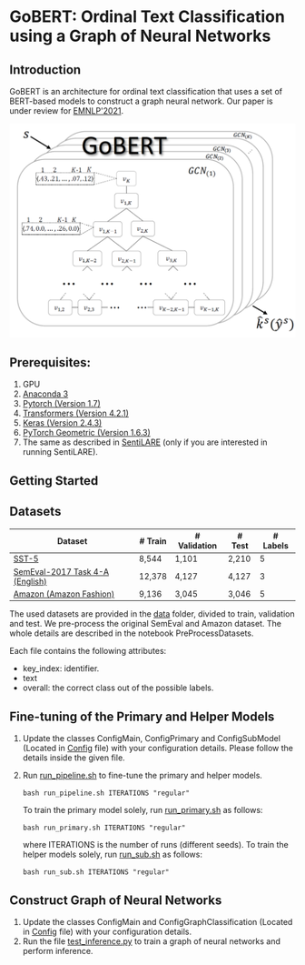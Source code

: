 
# GoBERT: Ordinal Text Classification using a Graph of Neural Networks

## Introduction

GoBERT is an architecture for ordinal text classification that uses a set of BERT-based models
to construct a graph neural network. Our paper is under review for [EMNLP'2021](https://2021.emnlp.org/).

![Go-BERT Framework](GoBERT-framework.jpg)


## Prerequisites:  
1. GPU
2. [Anaconda 3](https://www.anaconda.com/download/)  
3. [Pytorch (Version 1.7)](https://pytorch.org/)
4. [Transformers (Version 4.2.1)](https://pytorch.org/hub/huggingface_pytorch-transformers/)
5. [Keras (Version 2.4.3)](https://keras.io/)
6. [PyTorch Geometric (Version 1.6.3)](https://pytorch-geometric.readthedocs.io/en/latest/#)
7. The same as described in [SentiLARE](https://github.com/thu-coai/SentiLARE) (only if you are interested in running SentiLARE).


## Getting Started

## Datasets

| Dataset  | # Train | # Validation | # Test | # Labels |
| ------------- | ------------- | ------------- | ------------- | ------------- |
| [SST-5](https://nlp.stanford.edu/sentiment/code.html)  | 8,544  | 1,101  |  2,210  | 5  | 
| [SemEval-2017 Task 4-A (English)](https://alt.qcri.org/semeval2017/task4/)  | 12,378  | 4,127  | 4,127  | 3  | 
| [Amazon (Amazon Fashion)](https://nijianmo.github.io/amazon/index.html)  | 9,136  | 3,045  | 3,046  | 5  | 

The used datasets are provided in the [data](./data/) folder, 
divided to train, validation and test.
We pre-process the original SemEval and Amazon dataset. 
The whole details are described in the notebook PreProcessDatasets.

Each file contains the following attributes:
* key_index: identifier.
* text
* overall: the correct class out of the possible labels.


## Fine-tuning of the Primary and Helper Models

1. Update the classes ConfigMain, ConfigPrimary and ConfigSubModel (Located in [Config](./config.py) file)
   with your configuration details. Please follow the details inside the given file.
2. Run [run_pipeline.sh](./run_pipeline.sh) to fine-tune the primary and 
   helper models. 
   ```
   bash run_pipeline.sh ITERATIONS "regular"  
   ```
   
   To train the primary model solely, run [run_primary.sh](./run_primary.sh) as follows:
   ```
   bash run_primary.sh ITERATIONS "regular"  
   ```
   
   where ITERATIONS is the number of runs (different seeds).
   To train the helper models solely, run [run_sub.sh](./run_sub.sh) as follows:
   ```
   bash run_sub.sh ITERATIONS "regular"  
   ```


## Construct Graph of Neural Networks

1. Update the classes ConfigMain and ConfigGraphClassification (Located in [Config](./config.py) file)
   with your configuration details.
2. Run the file [test_inference.py](./test_inference.py) to train a graph of neural networks
   and perform inference.
